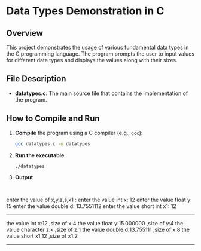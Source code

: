 # Data Types Demonstration in C

## Overview

This project demonstrates the usage of various fundamental data types in the C programming language. The program prompts the user to input values for different data types and displays the values along with their sizes.

## File Description

- **datatypes.c**: The main source file that contains the implementation of the program.

## How to Compile and Run

1. **Compile** the program using a C compiler (e.g., `gcc`):
   ```sh
   gcc datatypes.c -o datatypes
2. **Run the executable**
    ```sh
   ./datatypes
3. **Output**
   ```sh
         
enter the value of x,y,z,s,x1 :
enter the value int  x:
12
enter the value float y:
15
enter the value double d:
13.7551112
enter the value short int x1:
12
***************************************
 the value int  x:12 ,size of x:4
 the value float  y:15.000000 ,size of y:4
 the value character  z:k ,size of z:1
 the value double  d:13.755111 ,size of x:8
 the value short  x1:12 ,size of x1:2
***************************************
